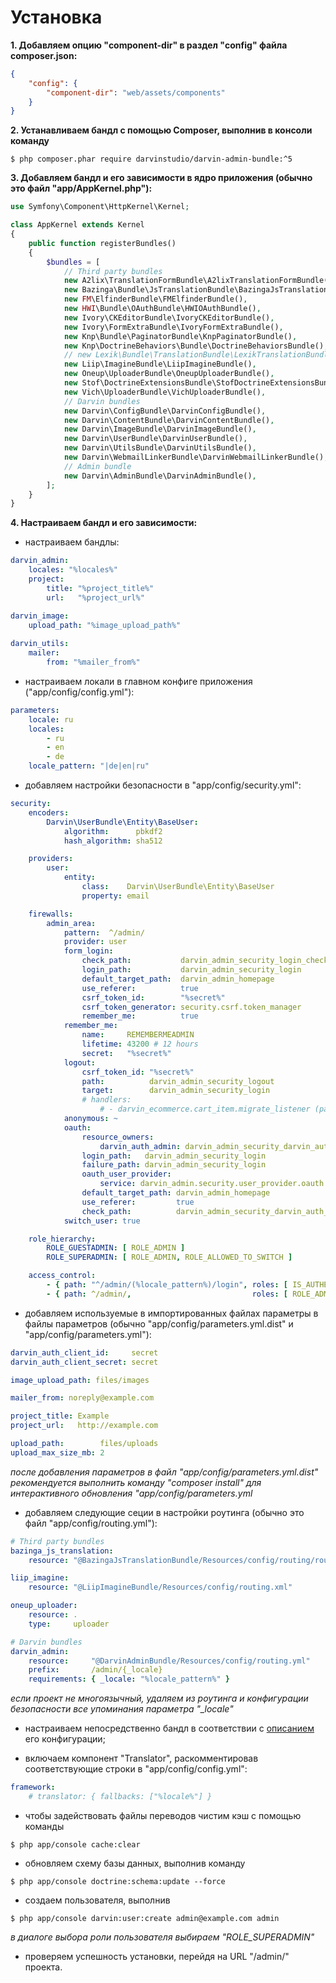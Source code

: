 Установка
=========

**1. Добавляем опцию "component-dir" в раздел "config" файла composer.json:**

```json
{
    "config": {
        "component-dir": "web/assets/components"
    }
}
```

**2. Устанавливаем бандл с помощью Composer, выполнив в консоли команду**

```shell
$ php composer.phar require darvinstudio/darvin-admin-bundle:^5
```

**3. Добавляем бандл и его зависимости в ядро приложения (обычно это файл "app/AppKernel.php"):**

```php
use Symfony\Component\HttpKernel\Kernel;

class AppKernel extends Kernel
{
    public function registerBundles()
    {
        $bundles = [
            // Third party bundles
            new A2lix\TranslationFormBundle\A2lixTranslationFormBundle(),
            new Bazinga\Bundle\JsTranslationBundle\BazingaJsTranslationBundle(),
            new FM\ElfinderBundle\FMElfinderBundle(),
            new HWI\Bundle\OAuthBundle\HWIOAuthBundle(),
            new Ivory\CKEditorBundle\IvoryCKEditorBundle(),
            new Ivory\FormExtraBundle\IvoryFormExtraBundle(),
            new Knp\Bundle\PaginatorBundle\KnpPaginatorBundle(),
            new Knp\DoctrineBehaviors\Bundle\DoctrineBehaviorsBundle(),
            // new Lexik\Bundle\TranslationBundle\LexikTranslationBundle(), (раскомментировать при использовании "lexik/translation-bundle")
            new Liip\ImagineBundle\LiipImagineBundle(),
            new Oneup\UploaderBundle\OneupUploaderBundle(),
            new Stof\DoctrineExtensionsBundle\StofDoctrineExtensionsBundle(),
            new Vich\UploaderBundle\VichUploaderBundle(),
            // Darvin bundles
            new Darvin\ConfigBundle\DarvinConfigBundle(),
            new Darvin\ContentBundle\DarvinContentBundle(),
            new Darvin\ImageBundle\DarvinImageBundle(),
            new Darvin\UserBundle\DarvinUserBundle(),
            new Darvin\UtilsBundle\DarvinUtilsBundle(),
            new Darvin\WebmailLinkerBundle\DarvinWebmailLinkerBundle(),
            // Admin bundle
            new Darvin\AdminBundle\DarvinAdminBundle(),
        ];
    }
}
```

**4. Настраиваем бандл и его зависимости:**

- настраиваем бандлы:

```yaml
darvin_admin:
    locales: "%locales%"
    project:
        title: "%project_title%"
        url:   "%project_url%"

darvin_image:
    upload_path: "%image_upload_path%"
    
darvin_utils:
    mailer:
        from: "%mailer_from%"
```

- настраиваем локали в главном конфиге приложения ("app/config/config.yml"):

```yaml
parameters:
    locale: ru
    locales:
        - ru
        - en
        - de
    locale_pattern: "|de|en|ru"
```

- добавляем настройки безопасности в "app/config/security.yml":

```yaml
security:
    encoders:
        Darvin\UserBundle\Entity\BaseUser:
            algorithm:      pbkdf2
            hash_algorithm: sha512

    providers:
        user:
            entity:
                class:    Darvin\UserBundle\Entity\BaseUser
                property: email

    firewalls:
        admin_area:
            pattern:  ^/admin/
            provider: user
            form_login:
                check_path:           darvin_admin_security_login_check
                login_path:           darvin_admin_security_login
                default_target_path:  darvin_admin_homepage
                use_referer:          true
                csrf_token_id:        "%secret%"
                csrf_token_generator: security.csrf.token_manager
                remember_me:          true
            remember_me:
                name:     REMEMBERMEADMIN
                lifetime: 43200 # 12 hours
                secret:   "%secret%"
            logout:
                csrf_token_id: "%secret%"
                path:          darvin_admin_security_logout
                target:        darvin_admin_security_login
                # handlers:
                    # - darvin_ecommerce.cart_item.migrate_listener (раскомментировать при использовании "darvinstudio/darvin-ecommerce-bundle")
            anonymous: ~
            oauth:
                resource_owners:
                    darvin_auth_admin: darvin_admin_security_darvin_auth_login_check
                login_path:   darvin_admin_security_login
                failure_path: darvin_admin_security_login
                oauth_user_provider:
                    service: darvin_admin.security.user_provider.oauth
                default_target_path: darvin_admin_homepage
                use_referer:         true
                check_path:          darvin_admin_security_darvin_auth_login_check
            switch_user: true

    role_hierarchy:
        ROLE_GUESTADMIN: [ ROLE_ADMIN ]
        ROLE_SUPERADMIN: [ ROLE_ADMIN, ROLE_ALLOWED_TO_SWITCH ]

    access_control:
        - { path: "^/admin/(%locale_pattern%)/login", roles: [ IS_AUTHENTICATED_ANONYMOUSLY ] }
        - { path: ^/admin/,                           roles: [ ROLE_ADMIN ] }
```

- добавляем используемые в импортированных файлах параметры в файлы параметров (обычно "app/config/parameters.yml.dist"
 и "app/config/parameters.yml"):
 
```yaml
darvin_auth_client_id:     secret
darvin_auth_client_secret: secret

image_upload_path: files/images

mailer_from: noreply@example.com

project_title: Example
project_url:   http://example.com

upload_path:        files/uploads
upload_max_size_mb: 2
```

*после добавления параметров в файл "app/config/parameters.yml.dist" рекомендуется выполнить команду "composer install"
 для интерактивного обновления "app/config/parameters.yml*

- добавляем следующие сеции в настройки роутинга (обычно это файл "app/config/routing.yml"):

```yaml
# Third party bundles
bazinga_js_translation:
    resource: "@BazingaJsTranslationBundle/Resources/config/routing/routing.yml"

liip_imagine:
    resource: "@LiipImagineBundle/Resources/config/routing.xml"

oneup_uploader:
    resource: .
    type:     uploader

# Darvin bundles
darvin_admin:
    resource:     "@DarvinAdminBundle/Resources/config/routing.yml"
    prefix:       /admin/{_locale}
    requirements: { _locale: "%locale_pattern%" }
```

*если проект не многоязычный, удаляем из роутинга и конфигурации безопасности все упоминания параметра "_locale"*

- настраиваем непосредственно бандл в соответствии с [описанием](reference/configuration.md) его конфигурации;

- включаем компонент "Translator", раскомментировав соответствующие строки в "app/config/config.yml":

```yaml
framework:
    # translator: { fallbacks: ["%locale%"] }
```

- чтобы задействовать файлы переводов чистим кэш с помощью команды

```shell
$ php app/console cache:clear
```

- обновляем схему базы данных, выполнив команду

```shell
$ php app/console doctrine:schema:update --force
```

- создаем пользователя, выполнив

```shell
$ php app/console darvin:user:create admin@example.com admin
```

*в диалоге выбора роли пользователя выбираем "ROLE_SUPERADMIN"*

- проверяем успешность установки, перейдя на URL "/admin/" проекта.
